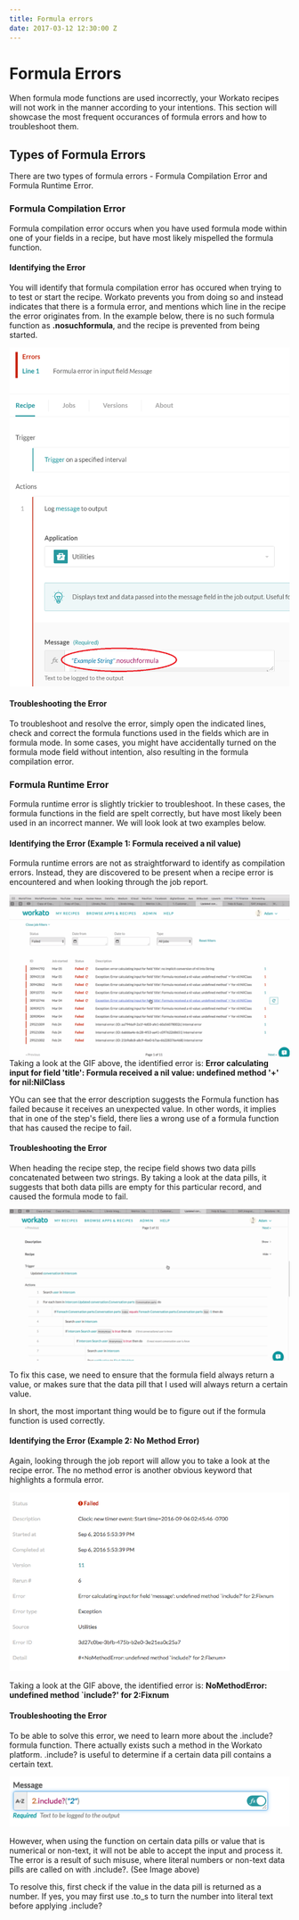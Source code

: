 ```yaml
---
title: Formula errors 
date: 2017-03-12 12:30:00 Z
---
```


# Formula Errors
When formula mode functions are used incorrectly, your Workato recipes will not work in the manner according to your intentions. 
This section will showcase the most frequent occurances of formula errors and how to troubleshoot them.

## Types of Formula Errors
There are two types of formula errors - Formula Compilation Error and Formula Runtime Error. 

### Formula Compilation Error
Formula compilation error occurs when you have used formula mode within one of your fields in a recipe, but have most likely mispelled the formula function.

#### Identifying the Error  
 You will identify that formula compilation error has occured when trying to to test or start the recipe. Workato prevents you from doing so and instead indicates that there is a formula error, and mentions which line in the recipe the error originates from. 
In the example below, there is no such formula function as <b>.nosuchformula</b>, and the recipe is prevented from being started. 

![Formula Compilation Error](/assets/images/formula-errors/compilation_formula_error.png)

#### Troubleshooting the Error
To troubleshoot and resolve the error, simply open the indicated lines, check and correct the formula functions used in the fields which are in formula mode. 
In some cases, you might have accidentally turned on the formula mode field without intention, also resulting in the formula compilation error.

### Formula Runtime Error
Formula runtime error is slightly trickier to troubleshoot. In these cases, the formula functions in the field are spelt correctly, but have most likely been used in an incorrect manner. We will look look at two examples below. 

#### Identifying the Error (Example 1: Formula received a nil value)
Formula runtime errors are not as straightforward to identify as compilation errors. Instead, they are discovered to be present when a recipe error is encountered and when looking through the job report. 

![Formula Runtime Error](/assets/images/formula-errors/formula_error_gif_1.gif)
Taking a look at the GIF above, the identified error is:
<b> Error calculating input for field 'title': Formula received a nil value: undefined method '+' for nil:NilClass</b>

YOu can see that the error description suggests the Formula function has failed because it receives an unexpected value. In other words, it implies that in one of the step's field, there lies a wrong use of a formula function that has caused the recipe to fail.

#### Troubleshooting the Error

When heading the recipe step, the recipe field shows two data pills concatenated between two strings. By taking a look at the data pills, it suggests that both data pills are empty for this particular record, and caused the formula mode to fail.

![Formula Runtime Error](/assets/images/formula-errors/formula_error_gif_2.gif)

To fix this case, we need to ensure that the formula field always return a value, or makes sure that the data pill that I used will always return a certain value. 

In short, the most important thing would be to figure out if the formula function is used correctly.

#### Identifying the Error (Example 2: No Method Error)
Again, looking through the job report will allow you to take a look at the recipe error. The no method error is another obvious keyword that highlights a formula error. 

![Formula Error 3](/assets/images/formula-errors/formula_error_3.png)

Taking a look at the GIF above, the identified error is:
<b> NoMethodError: undefined method `include?' for 2:Fixnum</b>

#### Troubleshooting the Error

To be able to solve this error, we need to learn more about the .include? formula function. There actually exists such a method in the Workato platform. .include? is useful to determine if a certain data pill contains a certain text. 

![Formula Error 4](/assets/images/formula-errors/formula_error_4.png)

However, when using the function on certain data pills or value that is numerical or non-text, it will not be able to accept the input and process it. The error is a result of such misuse, where literal numbers or non-text data pills are called on with .include?. (See Image above)

To resolve this, first check if the value in the data pill is returned as a number. If yes, you may first use .to_s to turn the number into literal text before applying .include?













